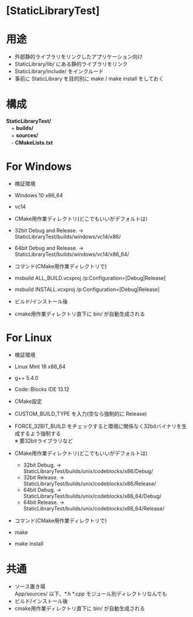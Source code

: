 [StaticLibraryTest]
===================

# 用途

+ 外部静的ライブラリをリンクしたアプリケーション向け  
+ StaticLibrary/lib/ にある静的ライブラリをリンク
+ StaticLibrary/include/ をインクルード
+ 事前に StaticLibrary を目的別に make / make install をしておく

# 構成

**StaticLibraryTest/**  
　+ **builds/**  
　+ **sources/**  
　- **CMakeLists.txt**  

# For Windows
+ 検証環境  
 + Windows 10 x86_64
 + vc14  


+ CMake用作業ディレクトリ(どこでもいいがデフォルトは)
 + 32bit Debug and Release. → StaticLibraryTest/builds/windows/vc14/x86/  
 + 64bit Debug and Release. → StaticLibraryTest/builds/windows/vc14/x86_64/  


+ コマンド(CMake用作業ディレクトリで)  
 + msbuild ALL_BUILD.vcxproj /p:Configuration=[Debug|Release]  
 + msbuild INSTALL.vcxproj /p:Configuration=[Debug|Release]  


+ ビルド/インストール後
 + cmake用作業ディレクトリ直下に bin/ が自動生成される

# For Linux
+ 検証環境  
 + Linux Mint 18 x86_64
 + g++ 5.4.0
 + Code::Blocks IDE 13.12


+ CMake設定  
 + CUSTOM_BUILD_TYPE を入力(空なら強制的に Release)  
 + FORCE_32BIT_BUILD をチェックすると環境に関係なく32bitバイナリを生成するよう強制する  
   ※ 要32bitライブラリなど


+ CMake用作業ディレクトリ(どこでもいいがデフォルトは)  
  + 32bit Debug. → StaticLibraryTest/builds/unix/codeblocks/x86/Debug/  
  + 32bit Release. → StaticLibraryTest/builds/unix/codeblocks/x86/Release/  
  + 64bit Debug. → StaticLibraryTest/builds/unix/codeblocks/x86_64/Debug/  
  + 64bit Release. → StaticLibraryTest/builds/unix/codeblocks/x86_64/Release/  


+ コマンド(CMake用作業ディレクトリで)  
 + make
 + make install

# 共通
+ ソース置き場  
  App/sources/ 以下、\*.h \*.cpp モジュール別ディレクトリなんでも  
+ ビルド/インストール後
 + cmake用作業ディレクトリ直下に bin/ が自動生成される
